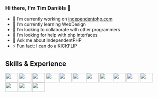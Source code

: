 ### Hi there, I'm Tim Daniëls 👋

- 🔭 I’m currently working on [independentphp.com](https://independentphp.com)
- 🌱 I’m currently learning WebDesign
- 👯 I’m looking to collaborate with other programmers
- 🤔 I’m looking for help with php interfaces
- 💬 Ask me about IndependentPHP
- ⚡ Fun fact: I can do a KICKFLIP

## Skills & Experience
<img align="left" width="40px" height="30px" src="https://upload.wikimedia.org/wikipedia/commons/thumb/9/9a/Visual_Studio_Code_1.35_icon.svg/2048px-Visual_Studio_Code_1.35_icon.svg.png" />
<img align="left" width="40px" height="30px" src="https://upload.wikimedia.org/wikipedia/commons/thumb/6/61/HTML5_logo_and_wordmark.svg/1200px-HTML5_logo_and_wordmark.svg.png" />
<img align="left" width="40px" height="30px" src="https://upload.wikimedia.org/wikipedia/commons/thumb/d/d5/CSS3_logo_and_wordmark.svg/640px-CSS3_logo_and_wordmark.svg.png" />
<img align="left" width="40px" height="30px" src="https://i0.wp.com/theicom.org/wp-content/uploads/2016/03/js-logo.png?fit=500%2C500&ssl=1&w=640" />
<img align="left" width="40px" height="30px" src="https://upload.wikimedia.org/wikipedia/commons/8/87/Sql_data_base_with_logo.png" />
<img align="left" width="40px" height="30px" src="https://git-scm.com/images/logos/downloads/Git-Icon-1788C.png" />
<img align="left" width="40px" height="30px" src="https://github.githubassets.com/images/modules/logos_page/GitHub-Mark.png" />
<img align="left" width="40px" height="30px" src="https://cdn.icon-icons.com/icons2/2415/PNG/512/gitlab_original_logo_icon_146503.png" />
<img align="left" width="40px" height="30px" src="https://upload.wikimedia.org/wikipedia/commons/thumb/9/9a/Laravel.svg/1200px-Laravel.svg.png" />
<img align="left" width="40px" height="30px" src="https://upload.wikimedia.org/wikipedia/commons/thumb/b/b2/Bootstrap_logo.svg/512px-Bootstrap_logo.svg.png" />
<img align="left" width="40px" height="30px" src="https://upload.wikimedia.org/wikipedia/commons/thumb/9/98/WordPress_blue_logo.svg/1024px-WordPress_blue_logo.svg.png" />
<img align="left" width="40px" height="30px" src="https://thumbnail.imgbin.com/20/3/19/imgbin-jquery-web-development-ajax-event-php-ajax-3VsUk04FvFf0jvNPXUeACp0yG_t.jpg" />
<img align="left" width="40px" height="30px" src="https://spng.pngfind.com/pngs/s/74-744402_java-logo-png-transparent-svg-vector-freebie-supply.png" />
<img align="left" width="40px" height="30px" src="https://www.scrum.org/themes/custom/scrumorg/assets/images/logo-250.png" />
